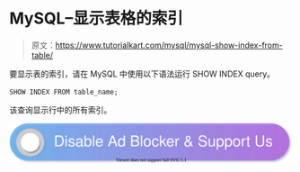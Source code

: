 # MySQL–显示表格的索引

> 原文：<https://www.tutorialkart.com/mysql/mysql-show-index-from-table/>

要显示表的索引，请在 MySQL 中使用以下语法运行 SHOW INDEX query。

```
SHOW INDEX FROM table_name;
```

该查询显示行中的所有索引。

[![](img/925da31b32d6bc3827932f6c8afb11bb.png)](https://www.tutorialkart.com/)